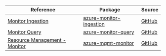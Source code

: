 | Reference | Package | Source |
|---|---|---|
|[Monitor Ingestion](monitor-ingestion-readme.md)|[azure-monitor-ingestion](https://pypi.org/project/azure-monitor-ingestion)|[GitHub](https://github.com/Azure/azure-sdk-for-python/blob/main/sdk/monitor/azure-monitor-ingestion)|
|[Monitor Query](monitor-query-readme.md)|[azure-monitor-query](https://pypi.org/project/azure-monitor-query)|[GitHub](https://github.com/Azure/azure-sdk-for-python/blob/main/sdk/monitor/azure-monitor-query)|
|[Resource Management - Monitor](mgmt-monitor-readme.md)|[azure-mgmt-monitor](https://pypi.org/project/azure-mgmt-monitor)|[GitHub](https://github.com/Azure/azure-sdk-for-python/blob/main/sdk/monitor/azure-mgmt-monitor)|
